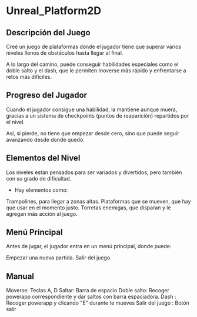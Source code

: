 # Unreal_Platform2D

## Descripción del Juego
Creé un juego de plataformas donde el jugador tiene que superar varios niveles llenos de obstáculos hasta llegar al final. 

A lo largo del camino, puede conseguir habilidades especiales como el doble salto y el dash, que le permiten moverse más rápido y enfrentarse a retos más difíciles.

## Progreso del Jugador
Cuando el jugador consigue una habilidad, la mantiene aunque muera, gracias a un sistema de checkpoints (puntos de reaparición) repartidos por el nivel. 

Así, si pierde, no tiene que empezar desde cero, sino que puede seguir avanzando desde donde quedó.

## Elementos del Nivel
Los niveles están pensados para ser variados y divertidos, pero también con su grado de dificultad. 

- Hay elementos como:

Trampolines, para llegar a zonas altas.
Plataformas que se mueven, que hay que usar en el momento justo.
Torretas enemigas, que disparan y le agregan más acción al juego.

## Menú Principal
Antes de jugar, el jugador entra en un menú principal, donde puede:

Empezar una nueva partida.
Salir del juego.

## Manual

Moverse: Teclas A, D
Saltar: Barra de espacio
Doble salto: Recoger powerapp correspondiente y dar saltos con barra espaciadora.
Dash : Recoger powerapp y clicando "E" durante te mueves
Salir del juego : Botón salir
